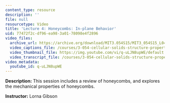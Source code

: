 ```yaml
---
content_type: resource
description: ''
file: null
resourcetype: Video
title: 'Lecture 4: Honeycombs: In-plane Behavior'
uid: 77472f2c-df96-ea98-3a01-78098e4f2896
video_files:
  archive_url: https://archive.org/download/MIT3.054S15/MIT3_054S15_L04_300k.mp4
  video_captions_file: /courses/3-054-cellular-solids-structure-properties-and-applications-spring-2015/d98cf2fd49425c14bf5010004d1b2413_q-uLJN8upWE.vtt
  video_thumbnail_file: https://img.youtube.com/vi/q-uLJN8upWE/default.jpg
  video_transcript_file: /courses/3-054-cellular-solids-structure-properties-and-applications-spring-2015/807f5224092fb5ba40072fd6c476b176_q-uLJN8upWE.pdf
video_metadata:
  youtube_id: q-uLJN8upWE
---
```


**Description:** This session includes a review of honeycombs, and explores the mechanical properties of honeycombs.

**Instructor:** Lorna Gibson